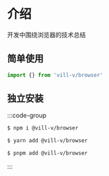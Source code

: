 # 介绍

开发中围绕浏览器的技术总结

## 简单使用

```ts
import {} from 'vill-v/browser'
```

## 独立安装

:::code-group

```bash [npm]
$ npm i @vill-v/browser
```

```bash [yarn]
$ yarn add @vill-v/browser
```

```bash [pnpm]
$ pnpm add @vill-v/browser
```

:::
